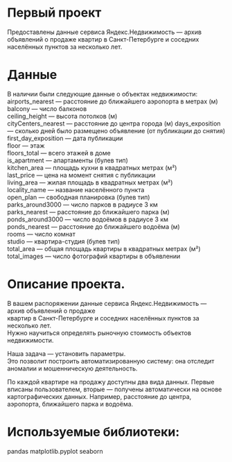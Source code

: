 # Первый проект 

Предоставлены данные сервиса Яндекс.Недвижимость — архив объявлений о продаже  квартир в Санкт-Петербурге и соседних населённых пунктов за несколько лет. 

# Данные
В наличии были следующие данные о объектах недвижимости:
airports_nearest — расстояние до ближайшего аэропорта в метрах (м)  
balcony — число балконов  
ceiling_height — высота потолков (м)  
cityCenters_nearest — расстояние до центра города (м)
days_exposition — сколько дней было размещено объявление (от публикации до снятия)  
first_day_exposition — дата публикации  
floor — этаж  
floors_total — всего этажей в доме  
is_apartment — апартаменты (булев тип)  
kitchen_area — площадь кухни в квадратных метрах (м²)  
last_price — цена на момент снятия с публикации  
living_area — жилая площадь в квадратных метрах (м²)  
locality_name — название населённого пункта  
open_plan — свободная планировка (булев тип)  
parks_around3000 — число парков в радиусе 3 км  
parks_nearest — расстояние до ближайшего парка (м)  
ponds_around3000 — число водоёмов в радиусе 3 км  
ponds_nearest — расстояние до ближайшего водоёма (м)  
rooms — число комнат  
studio — квартира-студия (булев тип)  
total_area — общая площадь квартиры в квадратных метрах (м²)  
total_images — число фотографий квартиры в объявлении  

# Описание проекта.
В вашем распоряжении данные сервиса Яндекс.Недвижимость — архив объявлений о продаже  
квартир в Санкт-Петербурге и соседних населённых пунктов за несколько лет.  
Нужно научиться определять рыночную стоимость объектов недвижимости.  

Наша задача — установить параметры.  
Это позволит построить автоматизированную систему: она отследит аномалии и мошенническую деятельность.

По каждой квартире на продажу доступны два вида данных. Первые вписаны пользователем, вторые — получены автоматически на основе картографических данных. Например, расстояние до центра, аэропорта, ближайшего парка и водоёма.

# Используемые библиотеки:
pandas
matplotlib.pyplot
seaborn

```
